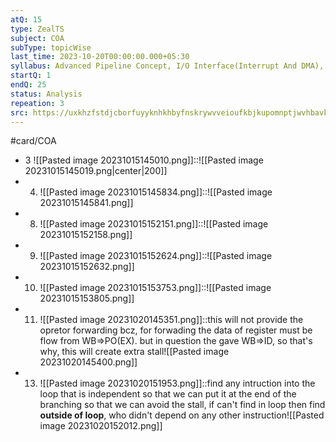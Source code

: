 ```yaml
---
atQ: 15
type: ZealTS
subject: COA
subType: topicWise
last_time: 2023-10-20T00:00:00.000+05:30
syllabus: Advanced Pipeline Concept, I/O Interface(Interrupt And DMA), ALU, Data-Path And Control Unit
startQ: 1
endQ: 25
status: Analysis
repeation: 3
src: https://uxkhzfstdjcborfuyyknhkhbyfnskrywvveioufkbjkupomnptjwvhbavkysuhi.vercel.app/solution.html?testId=62cea705550abd866f9de327&test_id=25
---
```

#card/COA
- 3 ![[Pasted image 20231015145010.png]]::![[Pasted image 20231015145019.png|center|200]] <!--SR:!2023-10-25,3,250-->
- 4. ![[Pasted image 20231015145834.png]]::![[Pasted image 20231015145841.png]] <!--SR:!2023-10-26,3,250-->
- 8. ![[Pasted image 20231015152151.png]]::![[Pasted image 20231015152158.png]] <!--SR:!2023-10-24,1,210-->
- 9. ![[Pasted image 20231015152624.png]]::![[Pasted image 20231015152632.png]] <!--SR:!2023-10-26,3,230-->
- 10. ![[Pasted image 20231015153753.png]]::![[Pasted image 20231015153805.png]] <!--SR:!2023-10-26,3,250-->
- 11. ![[Pasted image 20231020145351.png]]::this will not provide the opretor forwarding bcz, for forwading the data of register must be flow from WB=>PO(EX). but in question the gave WB=>ID, so that's why, this will create extra stall![[Pasted image 20231020145400.png]] <!--SR:!2023-10-24,4,270-->
- 13.  ![[Pasted image 20231020151953.png]]::find any intruction into the loop that is independent so that we can put it at the end of the branching so that we can avoid the stall, if can't find in loop then find **outside of loop**, who didn't depend on any other instruction![[Pasted image 20231020152012.png]] <!--SR:!2023-10-24,4,270-->